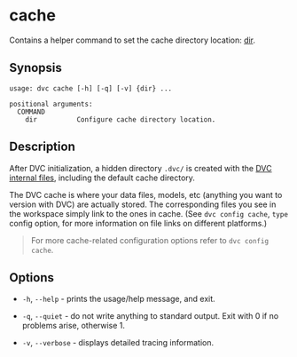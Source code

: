 # cache

Contains a helper command to set the <abbr>cache directory</abbr> location:
[dir](/doc/commands-reference/cache/dir).

## Synopsis

```usage
usage: dvc cache [-h] [-q] [-v] {dir} ...

positional arguments:
  COMMAND
    dir          Configure cache directory location.
```

## Description

After DVC initialization, a hidden directory `.dvc/` is created with the
[DVC internal files](/doc/user-guide/dvc-files-and-directories), including the
default cache directory.

The DVC cache is where your data files, models, etc (anything you want to
version with DVC) are actually stored. The corresponding files you see in the
<abbr>workspace</abbr> simply link to the ones in cache. (See
`dvc config cache`, `type` config option, for more information on file links on
different platforms.)

> For more cache-related configuration options refer to `dvc config cache`.

## Options

- `-h`, `--help` - prints the usage/help message, and exit.

- `-q`, `--quiet` - do not write anything to standard output. Exit with 0 if no
  problems arise, otherwise 1.

- `-v`, `--verbose` - displays detailed tracing information.
